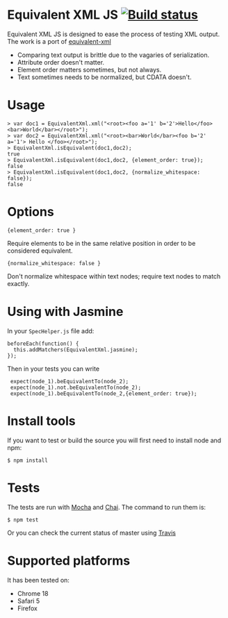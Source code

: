 Equivalent XML JS [![Build status](https://secure.travis-ci.org/theozaurus/equivalent-xml-js.png)](http://travis-ci.org/theozaurus/equivalent-xml-js)
========

Equivalent XML JS is designed to ease the process of testing XML output. The work is a port of [equivalent-xml](https://github.com/mbklein/equivalent-xml)

 - Comparing text output is brittle due to the vagaries of serialization.
 - Attribute order doesn't matter.
 - Element order matters sometimes, but not always.
 - Text sometimes needs to be normalized, but CDATA doesn't.

Usage
=====

    > var doc1 = EquivalentXml.xml("<root><foo a='1' b='2'>Hello</foo><bar>World</bar></root>");
    > var doc2 = EquivalentXml.xml("<root><bar>World</bar><foo b='2' a='1'> Hello </foo></root>");
    > EquivalentXml.isEquivalent(doc1,doc2);
    true
    > EquivalentXml.isEquivalent(doc1,doc2, {element_order: true});
    false
    > EquivalentXml.isEquivalent(doc1,doc2, {normalize_whitespace: false});
    false
    
Options
=======

    {element_order: true }
    
  Require elements to be in the same relative position in order to be considered equivalent.

    {normalize_whitespace: false }
    
  Don't normalize whitespace within text nodes; require text nodes to match exactly.

Using with Jasmine
==================

  In your `SpecHelper.js` file add:
  
    beforeEach(function() {
      this.addMatchers(EquivalentXml.jasmine);
    });
    
  Then in your tests you can write
  
     expect(node_1).beEquivalentTo(node_2);
     expect(node_1).not.beEquivalentTo(node_2);
     expect(node_1).beEquivalentTo(node_2,{element_order: true});

Install tools
=============

If you want to test or build the source you will first need to install node and npm:

    $ npm install

Tests
=====

The tests are run with [Mocha](https://mochajs.org/) and [Chai](https://www.chaijs.com/). The command to run them is:

    $ npm test

Or you can check the current status of master using [Travis](https://travis-ci.com/github/dimagi/equivalent-xml-js)

Supported platforms
===================

It has been tested on:

 - Chrome 18
 - Safari 5
 - Firefox 
